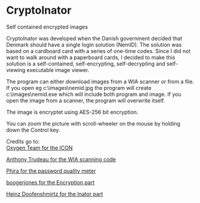 # CryptoInator
Self contained encrypted images

CryptoInator was developed when the Danish government decided that Denmark should have a single login solution (NemID). The solution was based on a cardboard card with a series of one-time codes. Since I did not want to walk around with a paperboard cards, I decided to make this solution is a self-contained, self-encrypting, self-decrypting and self-viewing executable image viewer. 

The program can either download images from a WIA scanner or from a file. If you open eg c:\images\nemid.jpg the program will create c:\images\nemid.exe which will include both program and image. If you open the image from a scanner, the program will overwrite itself. 

The image is encryptet using AES-256 bit encryption. 

You can zoom the picture with scroll-wheeler on the mouse by holding down the Control key.

Credits go to:  
[Oxygen Team for the ICON](https://www.iconfinder.com/icons/8794/cryptography_key_lock_log_in_login_password_security_unlock_icon#size=128)

[Anthony Trudeau for the WIA scanning code](http://geekswithblogs.net/tonyt/archive/2006/07/29/86608.aspx)

[Phira for the password quality meter](https://phiras.wordpress.com/2007/04/08/password-strength-meter-a-jquery-plugin/)

[boogerjones for the Encryption part](http://www.neowin.net/forum/topic/967710-c-best-encryption-method-for-in-house-data/)

[Heinz Doofenshmirtz for the Inator part](http://phineasandferb.wikia.com/wiki/List_of_Doofenshmirtz's_schemes_and_inventions)

